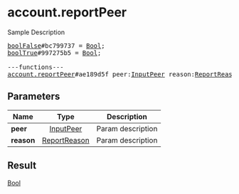 # account.reportPeer

Sample Description

<pre>
<a href="../constructor/boolFalse.md">boolFalse</a>#bc799737 = <a href="../type/Bool.md">Bool</a>;
<a href="../constructor/boolTrue.md">boolTrue</a>#997275b5 = <a href="../type/Bool.md">Bool</a>;

---functions---
<a href="../method/account.reportPeer.md">account.reportPeer</a>#ae189d5f peer:<a href="../type/InputPeer.md">InputPeer</a> reason:<a href="../type/ReportReason.md">ReportReason</a> = <a href="../type/Bool.md">Bool</a>;</pre>
## Parameters

| Name | Type | Description |
|------|:----:|-------------|
| **peer** | <a href="../type/InputPeer.md">InputPeer</a> | Param description |
| **reason** | <a href="../type/ReportReason.md">ReportReason</a> | Param description |

## Result

<a href="../type/Bool.md">Bool</a>

